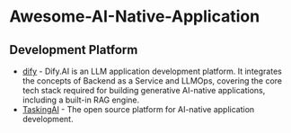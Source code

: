 # Awesome-AI-Native-Application

## Development Platform

- [dify](https://github.com/langgenius/dify) - Dify.AI is an LLM application development platform. It integrates the concepts of Backend as a Service and LLMOps, covering the core tech stack required for building generative AI-native applications, including a built-in RAG engine.
- [TaskingAI](https://github.com/TaskingAI/TaskingAI) - The open source platform for AI-native application development.